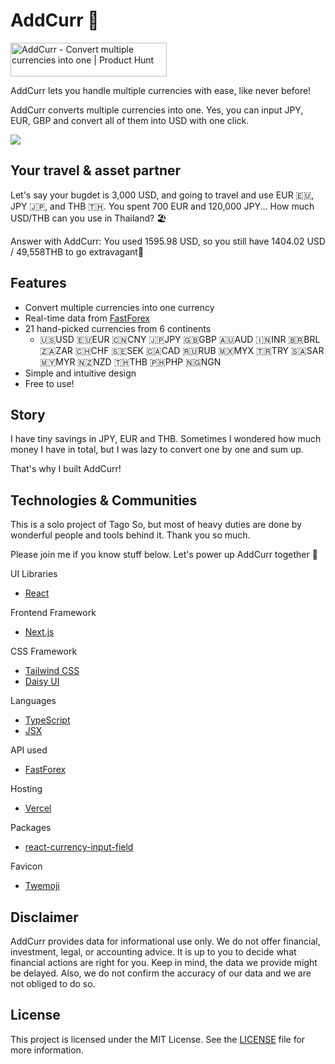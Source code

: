 # AddCurr 💱

<a href="https://www.producthunt.com/posts/addcurr?utm_source=badge-featured&utm_medium=badge&utm_souce=badge-addcurr" target="_blank"><img src="https://api.producthunt.com/widgets/embed-image/v1/featured.svg?post_id=403665&theme=light" alt="AddCurr - Convert&#0032;multiple&#0032;currencies&#0032;into&#0032;one | Product Hunt" style="width: 250px; height: 54px;" width="250" height="54" /></a>

AddCurr lets you handle multiple currencies with ease, like never before!

AddCurr converts multiple currencies into one. Yes, you can input JPY, EUR, GBP and convert all of them into USD with one click.

![](https://media.giphy.com/media/kX3flYHhDy6hnZRZW4/giphy.gif)

## Your travel & asset partner

Let's say your bugdet is 3,000 USD, and going to travel and use EUR 🇪🇺, JPY 🇯🇵, and THB 🇹🇭.
You spent 700 EUR and 120,000 JPY... How much USD/THB can you use in Thailand? 🏖️

Answer with AddCurr: You used 1595.98 USD, so you still have 1404.02 USD / 49,558THB to go extravagant💪

## Features

- Convert multiple currencies into one currency
- Real-time data from [FastForex](https://www.fastforex.io/)
- 21 hand-picked currencies from 6 continents
  - 🇺🇸USD 🇪🇺EUR 🇨🇳CNY 🇯🇵JPY 🇬🇧GBP 🇦🇺AUD 🇮🇳INR 🇧🇷BRL 🇿🇦ZAR 🇨🇭CHF 🇸🇪SEK 🇨🇦CAD 🇷🇺RUB 🇲🇽MYX 🇹🇷TRY 🇸🇦SAR 🇲🇾MYR 🇳🇿NZD 🇹🇭THB 🇵🇭PHP 🇳🇬NGN
- Simple and intuitive design
- Free to use!

## Story

I have tiny savings in JPY, EUR and THB. Sometimes I wondered how much money I have in total, but I was lazy to convert one by one and sum up.

That's why I built AddCurr!

## Technologies & Communities

This is a solo project of Tago So, but most of heavy duties are done by wonderful people and tools behind it. Thank you so much.

Please join me if you know stuff below. Let's power up AddCurr together 💪

UI Libraries

- [React](https://react.dev/)

Frontend Framework

- [Next.js](https://nextjs.org/)

CSS Framework

- [Tailwind CSS](https://tailwindcss.com/)
- [Daisy UI](https://daisyui.com/)

Languages

- [TypeScript](https://www.typescriptlang.org/)
- [JSX](https://react.dev/learn/writing-markup-with-jsx)

API used

- [FastForex](https://www.fastforex.io/)

Hosting

- [Vercel](https://vercel.com/)

Packages

- [react-currency-input-field](https://www.npmjs.com/package/react-currency-input-field)

Favicon

- [Twemoji](https://twemoji.twitter.com/)

## Disclaimer

AddCurr provides data for informational use only. We do not offer financial, investment, legal, or
accounting advice. It is up to you to decide what financial actions are right for you. Keep in mind, the
data we provide might be delayed. Also, we do not confirm the accuracy of our data and we are not obliged
to do so.

## License

This project is licensed under the MIT License. See the [LICENSE](LICENSE) file for more information.
